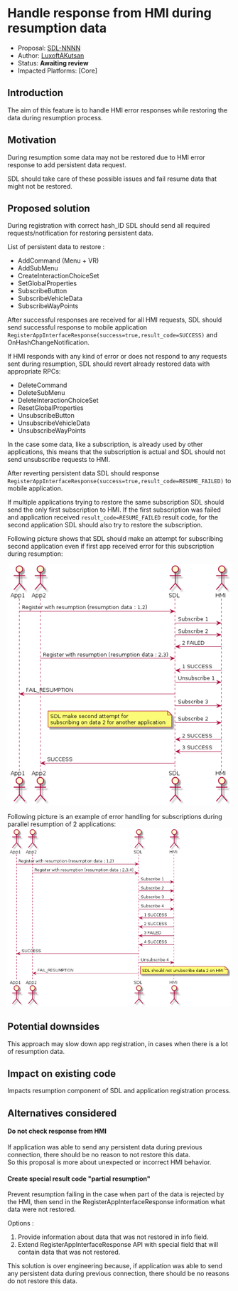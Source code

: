 # Handle response from HMI during resumption data

* Proposal: [SDL-NNNN](nnn-resumption-data-error-handling.md)
* Author: [LuxoftAKutsan](https://github.com/LuxoftAKutsan)
* Status: **Awaiting review**
* Impacted Platforms: [Core]

## Introduction
The aim of this feature is to handle HMI error responses while restoring the data during resumption process.

## Motivation

During resumption some data may not be restored due to HMI error response to add persistent data request.

SDL should take care of these possible issues and fail resume data that might not be restored. 

## Proposed solution

During registration with correct hash_ID SDL should send all required requests/notification for restoring persistent data.

List of persistent data to restore : 

 - AddCommand (Menu + VR)
 - AddSubMenu
 - CreateInteractionChoiceSet
 - SetGlobalProperties
 - SubscribeButton
 - SubscribeVehicleData
 - SubscribeWayPoints

After successful responses are received for all HMI requests, SDL should send successful response to mobile application `RegisterAppInterfaceResponse(success=true,result_code=SUCCESS)` 
and OnHashChangeNotification.

If HMI responds with any kind of error or does not respond to any requests sent during resumption, SDL should revert already restored data with appropriate RPCs:
 - DeleteCommand
 - DeleteSubMenu
 - DeleteInteractionChoiceSet
 - ResetGlobalProperties
 - UnsubscribeButton
 - UnsubscribeVehicleData
 - UnsubscribeWayPoints

In the case some data, like a subscription, is already used by other applications, this means that the subscription is actual and SDL should not send unsubscribe requests to HMI. 


After reverting persistent data SDL should response `RegisterAppInterfaceResponse(success=true,result_code=RESUME_FAILED)` to mobile application.

If multiple applications trying to restore the same subscription SDL should send the only first subscription to HMI. 
If the first subscription was failed and application received `result_code=RESUME_FAILED` result code, for the second application SDL should also try to restore the subscription.

Following picture shows that SDL should make an attempt for subscribing second application even if first app received error for this subscription during resumption:

![Common data subscription error](../assets/proposals/nnnn-resumption-data-error-handling/multiple_app_error_handling_with_common_subscriptions.png "Common data subscription error")

Following picture is an example of error handling for subscriptions during parallel resumption of 2 applications: 
![Error handling for 2 applications](../assets/proposals/nnnn-resumption-data-error-handling/multiple_app_error_handling.png# "Multiple apps error handling")

## Potential downsides
This approach may slow down app registration, in cases when there is a lot of resumption data. 

## Impact on existing code

Impacts resumption component of SDL and application registration process.

## Alternatives considered


#### Do not check response from HMI
If application was able to send any persistent data during previous connection, there should be no reason to not restore this data.  
So this proposal is more about unexpected or incorrect HMI behavior. 


#### Create special result code "partial resumption"

Prevent resumption failing in the case when part of the data is rejected by the HMI, then send in the RegisterAppInterfaceResponse information what data were not restored.

Options :
 1. Provide information about data that was not restored in info field.
 2. Extend RegisterAppInterfaceResponse API with special field that will contain data that was not restored.

This solution is over engineering because, if application was able to send any persistent data during previous connection, there should be no reasons do not restore this data.
